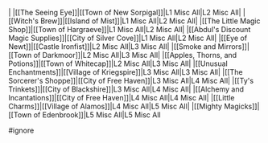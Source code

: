 |
|[[The Seeing Eye]]|[[Town of New Sorpigal]]|L1 Misc All|L2 Misc All|
|[[Witch's Brew]]|[[Island of Mist]]|L1 Misc All|L2 Misc All|
|[[The Little Magic Shop]]|[[Town of Hargraeve]]|L1 Misc All|L2 Misc All|
|[[Abdul's Discount Magic Supplies]]|[[City of Silver Cove]]|L1 Misc All|L2 Misc All|
|[[Eye of Newt]]|[[Castle Ironfist]]|L2 Misc All|L3 Misc All|
|[[Smoke and Mirrors]]|[[Town of Darkmoor]]|L2 Misc All|L3 Misc All|
|[[Apples, Thorns, and Potions]]|[[Town of Whitecap]]|L2 Misc All|L3 Misc All|
|[[Unusual Enchantments]]|[[Village of Kriegspire]]|L3 Misc All|L3 Misc All|
|[[The Sorcerer's Shoppe]]|[[City of Free Haven]]|L3 Misc All|L4 Misc All|
|[[Ty's Trinkets]]|[[City of Blackshire]]|L3 Misc All|L4 Misc All|
|[[Alchemy and Incantations]]|[[City of Free Haven]]|L4 Misc All|L4 Misc All|
|[[Little Charms]]|[[Village of Alamos]]|L4 Misc All|L5 Misc All|
|[[Mighty Magicks]]|[[Town of Edenbrook]]|L5 Misc All|L5 Misc All

#ignore